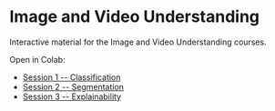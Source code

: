 # Image and Video Understanding
Interactive material for the Image and Video Understanding courses.

Open in Colab:
* [Session 1 -- Classification](https://colab.research.google.com/github/mtwenzel/image-video-understanding/blob/master/Session_1_CNN_Classification.ipynb "Open Session 1 in Colab")
* [Session 2 -- Segmentation](https://colab.research.google.com/github/mtwenzel/image-video-understanding/blob/master/Session_2_Segmentation.ipynb "Open Session 2 in Colab")
* [Session 3 -- Explainability](https://colab.research.google.com/github/mtwenzel/image-video-understanding/blob/master/Session_3_Explainable_Models.ipynb "Open Session 3 in Colab")
